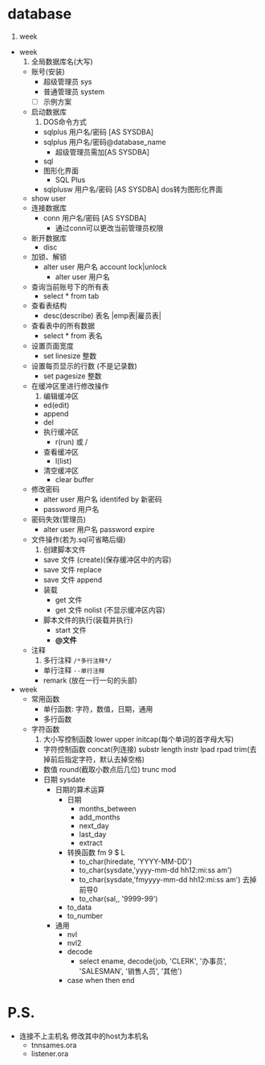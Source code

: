 # database
1. week
- week
  1. 全局数据库名(大写)
  - 账号(安装)
    - 超级管理员 sys
    - 普通管理员 system
    - [ ] 示例方案
  - 启动数据库
    1. DOS命令方式
      - sqlplus 用户名/密码 [AS SYSDBA]
      - sqlplus 用户名/密码@database_name
        - 超级管理员需加[AS SYSDBA]
      - sql
    - 图形化界面
      - SQL Plus
    - sqlplusw 用户名/密码 [AS SYSDBA] dos转为图形化界面
  - show user
  - 连接数据库
    - conn 用户名/密码 [AS SYSDBA]
      - 通过conn可以更改当前管理员权限
  - 断开数据库
    - disc
  - 加锁、解锁
    - alter user 用户名 account lock|unlock
      - alter user 用户名
  - 查询当前账号下的所有表
    - select * from tab
  - 查看表结构
    - desc(describe) 表名
    |emp表|雇员表|
  - 查看表中的所有数据
    - select * from 表名
  - 设置页面宽度
    - set linesize 整数
  - 设置每页显示的行数 (不是记录数)
    - set pagesize 整数
  - 在缓冲区里进行修改操作
    1. 编辑缓冲区
      - ed(edit)
      - append
      - del
    - 执行缓冲区
      - r(run) 或 /
    - 查看缓冲区
      - l(list)
    - 清空缓冲区
      - clear buffer
  - 修改密码
    - alter user 用户名 identifed by 新密码
    - password 用户名
  - 密码失效(管理员)
    - alter user 用户名 password expire
  - 文件操作(若为.sql可省略后缀)
    1. 创建脚本文件
      - save 文件 (create)(保存缓冲区中的内容)
      - save 文件 replace
      - save 文件 append
    - 装载
      - get 文件
      - get 文件 nolist (不显示缓冲区内容)
    - 脚本文件的执行(装载并执行)
      - start 文件
      - **@文件**
  - 注释
    1. 多行注释 `/*多行注释*/`
    - 单行注释 `--单行注释`
    - remark (放在一行一句的头部)
- week
  - 常用函数
    - 单行函数: 字符，数值，日期，通用
    - 多行函数
  - 字符函数
    1. 大小写控制函数 lower upper initcap(每个单词的首字母大写)
    - 字符控制函数 concat(列连接) substr length instr lpad rpad trim(去掉前后指定字符，默认去掉空格)
    - 数值 round(截取小数点后几位) trunc mod
    - 日期 sysdate
      - 日期的算术运算
        - 日期
          - months_between
          - add_months
          - next_day
          - last_day
          - extract
        - 转换函数 fm 9 $ L
          - to_char(hiredate, 'YYYY-MM-DD')
          - to_char(sysdate,'yyyy-mm-dd hh12:mi:ss am')
          - to_char(sysdate,'fmyyyy-mm-dd hh12:mi:ss am') 去掉前导0
          - to_char(sal,, '9999-99')
        - to_data
        - to_number
      - 通用
        - nvl
        - nvl2
        - decode
          - select ename, decode(job, 'CLERK', '办事员',
                                      'SALESMAN', '销售人员',
                                      '其他')
        - case when then end
# P.S.
  - 连接不上主机名 修改其中的host为本机名
    - tnnsames.ora
    - listener.ora
